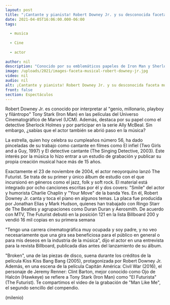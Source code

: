 ```yaml
---
layout: post
title: "¡Cantante y pianista! Robert Downey Jr. y su desconocida faceta musical"
date: 2021-04-05T16:06:00.000-06:00
tags:
  
  - musica
  
  - Cine
  
  - actor
  
author: nil
description: "Conocido por su emblemáticos papeles de Iron Man y Sherlock Holmes, el actor también tiene una carrera dentro de la música. "
image: /uploads/2021/images-faceta-musical-robert-downey-jr.jpg
video: nil
audio: nil
alt: ¡Cantante y pianista! Robert Downey Jr. y su desconocida faceta musical
front: false
section: Espectáculos
---
```


Robert Downey Jr. es conocido por interpretar al "genio, millonario, playboy y filántropo" Tony Stark (Iron Man) en las películas del Universo Cinematográfico de Marvel (UCM). Además, destaca por su papel como el detective Sherlock Holmes y por participar en la serie Ally McBeal. Sin embargo, ¿sabías que el actor también se abrió paso en la música? 

La estrella, quien hoy celebra su cumpleaños número 56, ha dado pinceladas de su trabajo como cantante en filmes como El infiel (Two Girls and a Guy, 1997) y El detective cantante (The Singing Detective, 2003). Este interés por la música lo hizo entrar a un estudio de grabación y publicar su propia creación musical hace más de 15 años. 

Exactamente el 23 de noviembre de 2004, el actor neoyorquino lanzó The Futurist. Se trata de su primer y único álbum de estudio con el que incursionó en géneros como el jazz, folk y soft rock. El material está integrado por ocho canciones escritas por él y dos covers: "Smile" del actor y humorista Charlie Chaplin y "Your Move" de la banda Yes. En él, Robert Downey Jr. canta y toca el piano en algunos temas. La placa fue producida por Jonathan Elias y Mark Hudson, quienes han trabajado con Ringo Starr de The Beatles y agrupaciones como Duran Duran y Aerosmith. De acuerdo con MTV, The Futurist debutó en la posición 121 en la lista Billboard 200 y vendió 16 mil copias en su primera semana 

"Tengo una carrera cinematográfica muy ocupada y soy padre, y no veo necesariamente que una gira sea beneficiosa para el público en general o para mis deseos en la industria de la música", dijo el actor en una entrevista para la revista Billboard, publicada días antes del lanzamiento de su álbum. 

"Broken", una de las piezas de disco, suena durante los créditos de la película Kiss Kiss Bang Bang (2005), protagonizada por Robert Downey Jr. Además, en una escena de la película Capitán América: Civil War (2016), el personaje de Jeremy Renner: Clint Barton, mejor conocido como Ojo de Halcón (Hawkeye) se refiere a Tony Stark (Iron Man) como "El Futurista" (The Futurist). Te compartimos el video de la grabación de "Man Like Me", el segundo sencillo del compendio. 

(milenio)